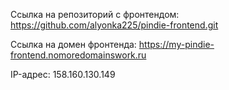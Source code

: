 Ссылка на репозиторий с фронтендом: https://github.com/alyonka225/pindie-frontend.git

Ссылка на домен фронтенда: https://my-pindie-frontend.nomoredomainswork.ru

IP-адрес: 158.160.130.149